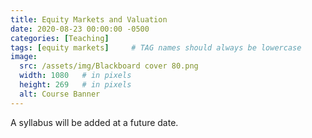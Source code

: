 ```yaml
---
title: Equity Markets and Valuation
date: 2020-08-23 00:00:00 -0500
categories: [Teaching]
tags: [equity markets]     # TAG names should always be lowercase
image:
  src: /assets/img/Blackboard cover 80.png
  width: 1080   # in pixels
  height: 269   # in pixels
  alt: Course Banner
---
```


A syllabus will be added at a future date.
